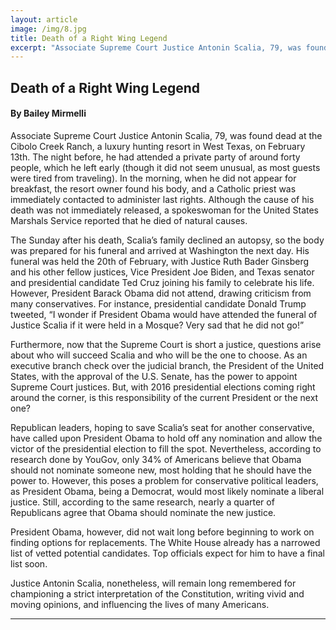 ```yaml
---
layout: article
image: /img/8.jpg
title: Death of a Right Wing Legend
excerpt: "Associate Supreme Court Justice Antonin Scalia, 79, was found dead at the Cibolo Creek Ranch, a luxury hunting resort in West Texas, on February 13th. The night before, he had attended a private party of around forty people, which he left early (though it did not seem unusual, as most guests were tired from traveling)."
---
```


<h2>Death of a Right Wing Legend</h2>
<h4>By Bailey Mirmelli</h4>

Associate Supreme Court Justice Antonin Scalia, 79, was found dead at the Cibolo Creek Ranch, a luxury hunting resort in West Texas, on February 13th. The night before, he had attended a private party of around forty people, which he left early (though it did not seem unusual, as most guests were tired from traveling). In the morning, when he did not appear for breakfast, the resort owner found his body, and a Catholic priest was immediately contacted to administer last rights. Although the cause of his death was not immediately released, a spokeswoman for the United States Marshals Service reported that he died of natural causes.

The Sunday after his death, Scalia’s family declined an autopsy, so the body was prepared for his funeral and arrived at Washington the next day. His funeral was held the 20th of February, with Justice Ruth Bader Ginsberg and his other fellow justices, Vice President Joe Biden, and Texas senator and presidential candidate Ted Cruz joining his family to celebrate his life. However, President Barack Obama did not attend, drawing criticism from many conservatives. For instance, presidential candidate Donald Trump tweeted, “I wonder if President Obama would have attended the funeral of Justice Scalia if it were held in a Mosque? Very sad that he did not go!”

Furthermore, now that the Supreme Court is short a justice, questions arise about who will succeed Scalia and who will be the one to choose. As an executive branch check over the judicial branch, the President of the United States, with the approval of the U.S. Senate, has the power to appoint Supreme Court justices. But, with 2016 presidential elections coming right around the corner, is this responsibility of the current President or the next one?

Republican leaders, hoping to save Scalia’s seat for another conservative, have called upon President Obama to hold off any nomination and allow the victor of the presidential election to fill the spot. Nevertheless, according to research done by YouGov, only 34% of Americans believe that Obama should not nominate someone new, most holding that he should have the power to. However, this poses a problem for conservative political leaders, as President Obama, being a Democrat, would most likely nominate a liberal justice. Still, according to the same research, nearly a quarter of Republicans agree that Obama should nominate the new justice.

President Obama, however, did not wait long before beginning to work on finding options for replacements. The White House already has a narrowed list of vetted potential candidates. Top officials expect for him to have a final list soon.

Justice Antonin Scalia, nonetheless, will remain long remembered for championing a strict interpretation of the Constitution, writing vivid and moving opinions, and influencing the lives of many Americans.

<hr style="border-color:#7D7D7D;height:0.5px;">

